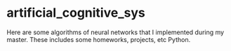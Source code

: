 # artificial_cognitive_sys
Here are some algorithms of neural networks that I implemented during my master. These includes some homeworks, projects, etc Python.
